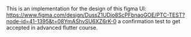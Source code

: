This is an implementation for the design of this figma UI:
https://www.figma.com/design/DussZ1UDjo8ScPFbnaoGOE/PTC-TEST?node-id=41-1395&t=08YmAShvSU6XZ6rK-0
a confirmation test to get accepted in advanced flutter course.
